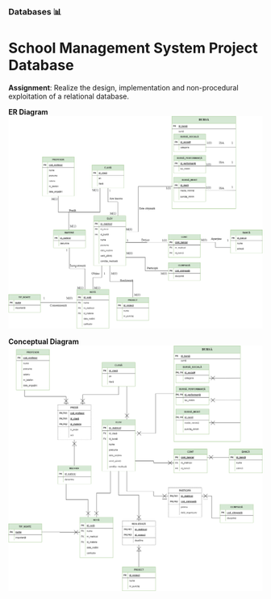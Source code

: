 ### Databases :bar_chart:
# School Management System Project Database

**Assignment**: 
Realize the design, implementation and non-procedural exploitation of a relational database. 

**ER Diagram**
![ER diagram](DiagramaER.png)



**Conceptual Diagram**
![Conceptual diagram](DiagramaConceptuala.png)
